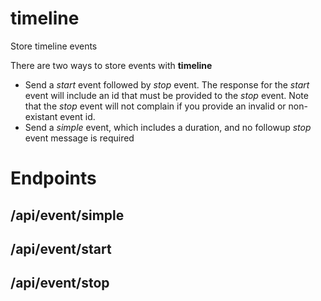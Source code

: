 # timeline
Store timeline events

There are two ways to store events with **timeline**

 - Send a *start* event followed by *stop* event. The response for the *start* event will include an id that must be provided to the *stop* event. Note that the *stop* event will not complain if you provide an invalid or non-existant event id.
 - Send a *simple* event, which includes a duration, and no followup *stop* event message is required

# Endpoints

## /api/event/simple

## /api/event/start

## /api/event/stop
